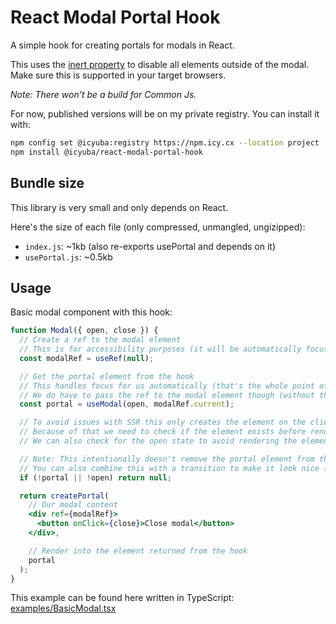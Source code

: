 # React Modal Portal Hook

A simple hook for creating portals for modals in React.

This uses the [inert property](https://developer.mozilla.org/en-US/docs/Web/API/HTMLElement/inert) to disable all elements outside of the modal.
Make sure this is supported in your target browsers.

_Note: There won't be a build for Common Js._

For now, published versions will be on my private registry. You can install it with:

```bash
npm config set @icyuba:registry https://npm.icy.cx --location project
npm install @icyuba/react-modal-portal-hook
```

## Bundle size

This library is very small and only depends on React.

Here's the size of each file (only compressed, unmangled, ungizipped):

- `index.js`: ~1kb (also re-exports usePortal and depends on it)
- `usePortal.js`: ~0.5kb

## Usage

Basic modal component with this hook:

```jsx
function Modal({ open, close }) {
  // Create a ref to the modal element
  // This is for accessibility purposes (it will be automatically focused when open)
  const modalRef = useRef(null);

  // Get the portal element from the hook
  // This handles focus for us automatically (that's the whole point of this library)
  // We do have to pass the ref to the modal element though (without this, tools like VoiceOver won't jump to the modal and will get stuck)
  const portal = useModal(open, modalRef.current);

  // To avoid issues with SSR this only creates the element on the client.
  // Because of that we need to check if the element exists before rendering.
  // We can also check for the open state to avoid rendering the element at all when it is closed.

  // Note: This intentionally doesn't remove the portal element from the DOM
  // You can also combine this with a transition to make it look nice (since we can mount the element even while passing false to the hook)
  if (!portal || !open) return null;

  return createPortal(
    // Our modal content
    <div ref={modalRef}>
      <button onClick={close}>Close modal</button>
    </div>,

    // Render into the element returned from the hook
    portal
  );
}
```

This example can be found here written in TypeScript: [examples/BasicModal.tsx](https://github.com/iCyuba/react-modal-portal-hook/blob/main/examples/BasicModal.tsx)
